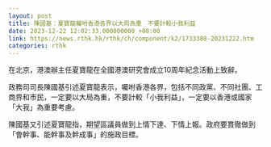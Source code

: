 ```yaml
---
layout: post
title: 陳國基：夏寶龍囑咐香港各界以大局為重　不要計較小我利益
date: 2023-12-22 12:02:33.000000000 +08:00
link: https://news.rthk.hk/rthk/ch/component/k2/1733380-20231222.htm
categories: rthk
---
```


在北京，港澳辦主任夏寶龍在全國港澳研究會成立10周年紀念活動上致辭。

政務司司長陳國基引述夏寶龍表示，囑咐香港各界，包括不同政黨、不同社團、工商界和市民，一定要以大局為重，不要計較「小我利益」，一定要以香港或國家「大我」為重要考慮。

陳國基又引述夏寶龍指，期望區議員做到上情下達、下情上報。政府要貫徹做到「會幹事、能幹事及幹成事」的施政目標。

